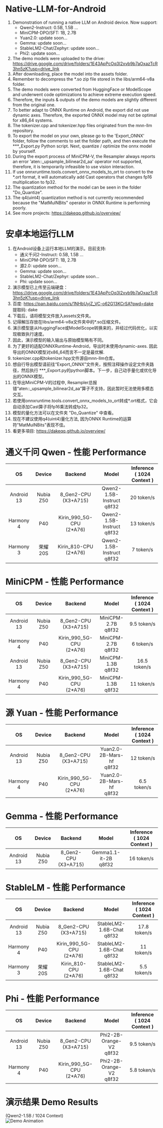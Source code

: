 # Native-LLM-for-Android
1. Demonstration of running a native LLM on Android device. Now support:
    - Qwen2-Instruct: 0.5B, 1.5B ...
    - MiniCPM-DPO/SFT: 1B, 2.7B
    - Yuan2.0: update soon...
    - Gemma: update soon...
    - StableLM2-Chat/Zephyr: update soon...
    - Phi2: update soon...
2. The demo models were uploaded to the drive: https://drive.google.com/drive/folders/1E43ApPcOq3I2xvb9b7aOxazTcR3hn5zK?usp=drive_link
3. After downloading, place the model into the assets folder.
4. Remember to decompress the *.so zip file stored in the libs/arm64-v8a folder.
5. The demo models were converted from HuggingFace or ModelScope and underwent code optimizations to achieve extreme execution speed.
6. Therefore, the inputs & outputs of the demo models are slightly different from the original one.
7. To better adapt to ONNX Runtime on Android, the export did not use dynamic axes. Therefore, the exported ONNX model may not be optimal for x86_64 systems.
8. The tokenizer.cpp and tokenizer.hpp files originated from the mnn-llm repository.
9. To export the model on your own, please go to the 'Export_ONNX' folder, follow the comments to set the folder path, and then execute the ***_Export.py Python script. Next, quantize / optimize the onnx model by yourself.
10. During the export process of MiniCPM-V, the Resampler always reports an error 'aten::_upsample_bilinear2d_aa' operator not supported, therefore, it is temporarily infeasible to use vision interaction.
11. If use onnxruntime.tools.convert_onnx_models_to_ort to convert to the *.ort format, it will automatically add Cast operators that changes fp16 multiplication to fp32.
12. The quantization method for the model can be seen in the folder "Do_Quantize".
13. The q4(uint4) quantization method is not currently recommended because the "MatMulNBits" operator in ONNX Runtime is performing poorly.
14. See more projects: https://dakeqq.github.io/overview/
# 安卓本地运行LLM
1. 在Android设备上运行本地LLM的演示。目前支持:
   - 通义千问2-Instruct: 0.5B, 1.5B ...
   - MiniCPM-DPO/SFT: 1B, 2.7B
   - 源2.0: update soon...
   - Gemma: update soon...
   - StableLM2-Chat/Zephyr: update soon...
   - Phi: update soon...
2. 演示模型已上传至云端硬盘：https://drive.google.com/drive/folders/1E43ApPcOq3I2xvb9b7aOxazTcR3hn5zK?usp=drive_link
3. 百度: https://pan.baidu.com/s/1NHbUyjZ_VC-o62G13KCrSA?pwd=dake 提取码: dake
4. 下载后，请将模型文件放入assets文件夹。
5. 记得解压存放在libs/arm64-v8a文件夹中的*.so压缩文件。
6. 演示模型是从HuggingFace或ModelScope转换来的，并经过代码优化，以实现极致执行速度。
7. 因此，演示模型的输入输出与原始模型略有不同。
8. 为了更好的适配ONNXRuntime-Android，导出时未使用dynamic-axes. 因此导出的ONNX模型对x86_64而言不一定是最优解.
9. tokenizer.cpp和tokenizer.hpp文件源自mnn-llm仓库。
10. 想自行导出模型请前往“Export_ONNX”文件夹，按照注释操作设定文件夹路径，然后执行 ***_Export.py的python脚本。下一步，自己动手量化或优化导出的ONNX模型。
11. 在导出MiniCPM-V的过程中, Resampler总报错“aten::_upsample_bilinear2d_aa”算子不支持，因此暂时无法使用多模态交互。
12. 若使用onnxruntime.tools.convert_onnx_models_to_ort转成*.ort格式，它会自动添加Cast算子将fp16乘法转成fp32。
13. 模型的量化方法可以在文件夹 "Do_Quantize" 中查看。
14. 现在不建议使用q4(uint4)量化方法, 因为ONNX Runtime的运算符"MatMulNBits"表现不佳。
15. 看更多項目: https://dakeqq.github.io/overview/
# 通义千问 Qwen - 性能 Performance
| OS | Device | Backend | Model | Inference<br>( 1024 Context ) |
|:-------:|:-------:|:-------:|:-------:|:-------:|
| Android 13 | Nubia Z50 | 8_Gen2-CPU<br>(X3+A715) | Qwen2-1.5B-Instruct<br>q8f32 | 20 token/s |
| Harmony 4 | P40 | Kirin_990_5G-CPU<br>(2*A76) | Qwen2-1.5B-Instruct<br>q8f32 | 13 token/s|
| Harmony 3 | 荣耀20S | Kirin_810-CPU<br>(2*A76) | Qwen2-1.5B-Instruct<br>q8f32 | 7 token/s |
# MiniCPM - 性能 Performance
| OS | Device | Backend | Model | Inference<br>( 1024 Context ) |
|:-------:|:-------:|:-------:|:-------:|:-------:|
| Android 13 | Nubia Z50 | 8_Gen2-CPU<br>(X3+A715) | MiniCPM-2.7B<br>q8f32 | 9.5 token/s |
| Harmony 4 | P40 | Kirin_990_5G-CPU<br>(2*A76) | MiniCPM-2.7B<br>q8f32 | 6 token/s |
| Android 13 | Nubia Z50 | 8_Gen2-CPU<br>(X3+A715) | MiniCPM-1.3B<br>q8f32 | 16.5 token/s |
| Harmony 4 | P40 | Kirin_990_5G-CPU<br>(2*A76) | MiniCPM-1.3B<br>q8f32 | 11 token/s |
# 源 Yuan - 性能 Performance
| OS | Device | Backend | Model | Inference<br>( 1024 Context ) |
|:-------:|:-------:|:-------:|:-------:|:-------:|
| Android 13 | Nubia Z50 | 8_Gen2-CPU<br>(X3+A715) | Yuan2.0-2B-Mars-hf<br>q8f32 | 12 token/s |
| Harmony 4 | P40 | Kirin_990_5G-CPU<br>(2*A76) | Yuan2.0-2B-Mars-hf<br>q8f32 | 6.5 token/s |
# Gemma - 性能 Performance
| OS | Device | Backend | Model | Inference<br>( 1024 Context ) |
|:-------:|:-------:|:-------:|:-------:|:-------:|
| Android 13 | Nubia Z50 | 8_Gen2-CPU<br>(X3+A715) | Gemma1.1-it-2B<br>q8f32 | 16 token/s |
# StableLM - 性能 Performance
| OS | Device | Backend | Model | Inference<br>( 1024 Context ) |
|:-------:|:-------:|:-------:|:-------:|:-------:|
| Android 13 | Nubia Z50 | 8_Gen2-CPU<br>(X3+A715) | StableLM2-1.6B-Chat<br>q8f32 | 17.8 token/s |
| Harmony 4 | P40 | Kirin_990_5G-CPU<br>(2*A76) | StableLM2-1.6B-Chat<br>q8f32 | 11 token/s |
| Harmony 3 | 荣耀20S | Kirin_810-CPU<br>(2*A76) | StableLM2-1.6B-Chat<br>q8f32 | 5.5 token/s |
# Phi - 性能 Performance
| OS | Device | Backend | Model | Inference<br>( 1024 Context ) |
|:-------:|:-------:|:-------:|:-------:|:-------:|
| Android 13 | Nubia Z50 | 8_Gen2-CPU<br>(X3+A715) | Phi2-2B-Orange-V2<br>q8f32 | 9.5 token/s |
| Harmony 4 | P40 | Kirin_990_5G-CPU<br>(2*A76) | Phi2-2B-Orange-V2<br>q8f32 | 5.8 token/s |
# 演示结果 Demo Results
(Qwen2-1.5B / 1024 Context)<br>
![Demo Animation](https://github.com/DakeQQ/Native-LLM-for-Android/blob/main/LLM_Qwen.gif?raw=true)
